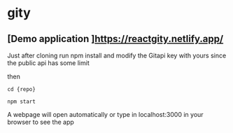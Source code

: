# gity

## [Demo application ]https://reactgity.netlify.app/

Just after cloning run npm install and modify the Gitapi key with yours since the public api has some limit 


then 

`cd {repo}`

`npm start` 

A webpage will open automatically or type in localhost:3000 in your browser to see the app 
